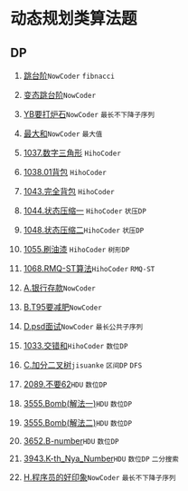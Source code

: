 # 动态规划类算法题

## DP

1. [跳台阶](https://github.com/faxinwang/OJ_NowCoder/blob/master/%E5%89%91%E6%8C%87offer%E7%BC%96%E7%A8%8B%E9%A2%98/8.%E8%B7%B3%E5%8F%B0%E9%98%B6.cpp)`NowCoder` `fibnacci`

2. [变态跳台阶](https://github.com/faxinwang/OJ_NowCoder/blob/master/%E5%89%91%E6%8C%87offer%E7%BC%96%E7%A8%8B%E9%A2%98/9.%E5%8F%98%E6%80%81%E8%B7%B3%E5%8F%B0%E9%98%B6.cpp)`NowCoder`

3. [YB要打炉石](https://github.com/faxinwang/OJ_NowCoder/blob/master/%E7%AB%9E%E8%B5%9B/2018%E5%B9%B4%E5%85%A8%E5%9B%BD%E5%A4%9A%E6%A0%A1%E7%AE%97%E6%B3%95%E5%AF%92%E5%81%87%E8%AE%AD%E7%BB%83%E8%90%A5%E7%BB%83%E4%B9%A0%E8%B5%9B/%E7%AC%AC%E4%BA%8C%E5%9C%BA/D.cpp)`NowCoder` `最长不下降子序列`

4. [最大和](https://github.com/faxinwang/OJ_NowCoder/blob/master/%E5%85%AC%E5%8F%B8%E7%9C%9F%E9%A2%98/2017%E7%BD%91%E6%98%93%E6%B8%B8%E6%88%8F%E9%9B%B7%E7%81%AB%E7%9B%98%E5%8F%A4%E5%AE%9E%E4%B9%A0%E7%94%9F%E6%8B%9B%E8%81%98%E7%AC%94%E8%AF%95%E7%9C%9F%E9%A2%98/2%E6%9C%80%E5%A4%A7%E5%92%8C.cpp)`NowCoder` `最大值`

5. [1037.数字三角形](https://github.com/faxinwang/HihoCoder/blob/master/dp/1037.%E6%95%B0%E5%AD%97%E4%B8%89%E8%A7%92%E5%BD%A2.cpp) `HihoCoder`

6. [1038.01背包](https://github.com/faxinwang/HihoCoder/blob/master/dp/1038.01%E8%83%8C%E5%8C%85.cpp) `HihoCoder`

7. [1043.完全背包](https://github.com/faxinwang/HihoCoder/blob/master/dp/1043.%E5%AE%8C%E5%85%A8%E8%83%8C%E5%8C%85.cpp) `HihoCoder`

8. [1044.状态压缩一](https://github.com/faxinwang/HihoCoder/blob/master/dp/1044.%E7%8A%B6%E6%80%81%E5%8E%8B%E7%BC%A9%E4%B8%80.cpp) `HihoCoder` `状压DP`

9. [1048.状态压缩二](https://github.com/faxinwang/HihoCoder/blob/master/dp/1048.%E7%8A%B6%E6%80%81%E5%8E%8B%E7%BC%A9%E4%BA%8C.cpp)`HihoCoder` `状压DP`

10. [1055.刷油漆](https://github.com/faxinwang/HihoCoder/blob/master/dp/1055.%E5%88%B7%E6%B2%B9%E6%BC%86.cpp) `HihoCoder` `树形DP`

11. [1068.RMQ-ST算法](https://github.com/faxinwang/HihoCoder/blob/master/dp/1068.RMQ-ST%E7%AE%97%E6%B3%95.cpp)`HihoCoder` `RMQ-ST`

12. [A.银行存款](https://github.com/faxinwang/OJ_NowCoder/blob/master/%E7%AB%9E%E8%B5%9B/79/A.%E9%93%B6%E8%A1%8C%E5%AD%98%E6%AC%BE.cpp)`NowCoder`

13. [B.T95要减肥](https://github.com/faxinwang/OJ_NowCoder/blob/master/%E7%AB%9E%E8%B5%9B/79/B.T95%E8%A6%81%E5%87%8F%E8%82%A5.cpp)`NowCoder`

14. [D.psd面试](https://github.com/faxinwang/OJ_NowCoder/blob/master/%E7%AB%9E%E8%B5%9B/90/D.psd%E9%9D%A2%E8%AF%95.cpp)`NowCoder` `最长公共子序列`

15. [1033.交错和](https://github.com/faxinwang/HihoCoder/blob/master/dp/1033.交错和.cpp)`HihoCoder` `数位DP`

16. [C.加分二叉树](https://github.com/faxinwang/OJ_jisuanke/blob/master/contest/1215/C.加分二叉树.cpp)`jisuanke` `区间DP` `DFS`

17. [2089.不要62](https://github.com/faxinwang/OJ_HDU/blob/master/dp/2089.不要62.cpp)`HDU` `数位DP`

18. [3555.Bomb(解法一)](https://github.com/faxinwang/OJ_HDU/blob/master/dp/3555.Bomb(解法一).cpp)`HDU` `数位DP`

19. [3555.Bomb(解法二)](https://github.com/faxinwang/OJ_HDU/blob/master/dp/3555.Bomb(解法二).cpp)`HDU` `数位DP`

20. [3652.B-number](https://github.com/faxinwang/OJ_HDU/blob/master/dp/3652.B-number.cpp)`HDU` `数位DP`

21. [3943.K-th_Nya_Number](https://github.com/faxinwang/OJ_HDU/blob/master/dp/3943.K-th_Nya_Number.cpp)`HDU` `数位DP` `二分搜索`

22. [H.程序员的好印象](https://github.com/faxinwang/OJ_NowCoder/tree/master/contest/118/H.程序员的好印象.cpp)`NowCoder` `最长不下降子序列`